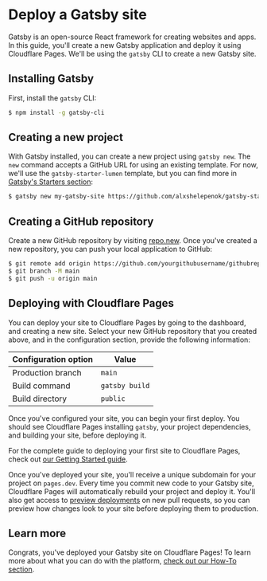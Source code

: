 # Deploy a Gatsby site

Gatsby is an open-source React framework for creating websites and apps. In this guide, you'll create a new Gatsby application and deploy it using Cloudflare Pages. We'll be using the `gatsby` CLI to create a new Gatsby site.

## Installing Gatsby

First, install the `gatsby` CLI:

```bash
$ npm install -g gatsby-cli
```

## Creating a new project

With Gatsby installed, you can create a new project using `gatsby new`. The `new` command accepts a GitHub URL for using an existing template. For now, we'll use the `gatsby-starter-lumen` template, but you can find more in [Gatsby's Starters section](https://www.gatsbyjs.com/starters/?v=2):

```bash
$ gatsby new my-gatsby-site https://github.com/alxshelepenok/gatsby-starter-lumen
```

## Creating a GitHub repository

Create a new GitHub repository by visiting [repo.new](https://repo.new). Once you've created a new repository, you can push your local application to GitHub:

```bash
$ git remote add origin https://github.com/yourgithubusername/githubrepo
$ git branch -M main
$ git push -u origin main
```

## Deploying with Cloudflare Pages

You can deploy your site to Cloudflare Pages by going to the dashboard, and creating a new site. Select your new GitHub repository that you created above, and in the configuration section, provide the following information:

<TableLayout>

| Configuration option | Value          |
| -------------------- | -------------- |
| Production branch    | `main`         |
| Build command        | `gatsby build` |
| Build directory      | `public`       |

</TableLayout>

Once you've configured your site, you can begin your first deploy. You should see Cloudflare Pages installing `gatsby`, your project dependencies, and building your site, before deploying it.

<Aside>

For the complete guide to deploying your first site to Cloudflare Pages, check out [our Getting Started guide](/getting-started).

</Aside>

Once you've deployed your site, you'll receive a unique subdomain for your project on `pages.dev`. Every time you commit new code to your Gatsby site, Cloudflare Pages will automatically rebuild your project and deploy it. You'll also get access to [preview deployments](/platform/preview-deployments) on new pull requests, so you can preview how changes look to your site before deploying them to production.

## Learn more

Congrats, you've deployed your Gatsby site on Cloudflare Pages! To learn more about what you can do with the platform, [check out our How-To section](/how-to).
